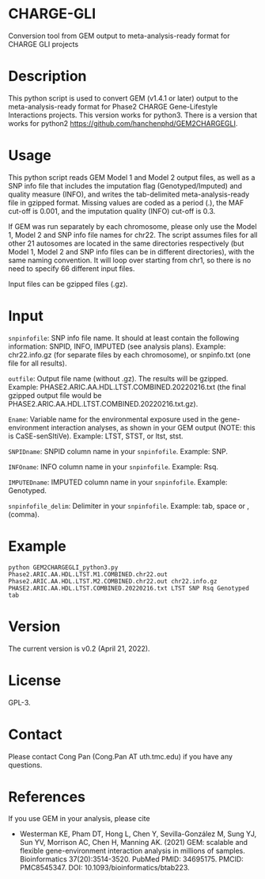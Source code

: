 # CHARGE-GLI
Conversion tool from GEM output to meta-analysis-ready format for CHARGE GLI projects
# Description
This python script is used to convert GEM (v1.4.1 or later) output to the meta-analysis-ready format for Phase2 CHARGE Gene-Lifestyle Interactions projects. This version works for python3. There is a version that works for python2 https://github.com/hanchenphd/GEM2CHARGEGLI. 
# Usage
This python script reads GEM Model 1 and Model 2 output files, as well as a SNP info file that includes the imputation flag (Genotyped/Imputed) and quality measure (INFO), and writes the tab-delimited meta-analysis-ready file in gzipped format. Missing values are coded as a period (.), the MAF cut-off is 0.001, and the imputation quality (INFO) cut-off is 0.3.

If GEM was run separately by each chromosome, please only use the Model 1, Model 2 and SNP info file names for chr22. The script assumes files for all other 21 autosomes are located in the same directories respectively (but Model 1, Model 2 and SNP info files can be in different directories), with the same naming convention. It will loop over starting from chr1, so there is no need to specify 66 different input files.

Input files can be gzipped files (.gz).
# Input
```snpinfofile```: SNP info file name. It should at least contain the following information: SNPID, INFO, IMPUTED (see analysis plans). Example: chr22.info.gz (for separate files by each chromosome), or snpinfo.txt (one file for all results).

```outfile```: Output file name (without .gz). The results will be gzipped. Example: PHASE2.ARIC.AA.HDL.LTST.COMBINED.20220216.txt (the final gzipped output file would be PHASE2.ARIC.AA.HDL.LTST.COMBINED.20220216.txt.gz).

```Ename```: Variable name for the environmental exposure used in the gene-environment interaction analyses, as shown in your GEM output (NOTE: this is CaSE-senSItiVe). Example: LTST, STST, or ltst, stst.

```SNPIDname```: SNPID column name in your ```snpinfofile```. Example: SNP.

```INFOname```: INFO column name in your ```snpinfofile```. Example: Rsq.

```IMPUTEDname```: IMPUTED column name in your ```snpinfofile```. Example: Genotyped.

```snpinfofile_delim```: Delimiter in your ```snpinfofile```. Example: tab, space or , (comma).
# Example
```
python GEM2CHARGEGLI_python3.py Phase2.ARIC.AA.HDL.LTST.M1.COMBINED.chr22.out Phase2.ARIC.AA.HDL.LTST.M2.COMBINED.chr22.out chr22.info.gz PHASE2.ARIC.AA.HDL.LTST.COMBINED.20220216.txt LTST SNP Rsq Genotyped tab
```
# Version
The current version is v0.2 (April 21, 2022).
# License
GPL-3.
# Contact
Please contact Cong Pan (Cong.Pan AT uth.tmc.edu) if you have any questions.
# References
If you use GEM in your analysis, please cite
* Westerman KE, Pham DT, Hong L, Chen Y, Sevilla-González M, Sung YJ, Sun YV, Morrison AC, Chen H, Manning AK. (2021) GEM: scalable and flexible gene-environment interaction analysis in millions of samples. Bioinformatics 37(20):3514-3520. PubMed PMID: 34695175. PMCID: PMC8545347. DOI: 10.1093/bioinformatics/btab223.
